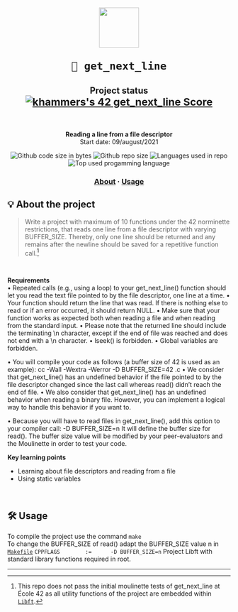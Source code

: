 <h1 align="center">
  <img  width="90" src="https://user-images.githubusercontent.com/19689770/129336866-169b0dc7-ea41-47d4-b50a-d466508031af.png">
  
	🧰 get_next_line
 </img>
	<sub><sub>Project status</sub></sub></br>
	<sub><a href="https://github.com/JaeSeoKim/badge42"><img src="https://badge42.vercel.app/api/v2/cl9mxvq9700780hl4msqc8saj/project/2284509" alt="khammers's 42 get_next_line Score" /></a></sub></br>
</h1>
</br>

<p align="center">
	<b>Reading a line from a file descriptor</b></br>
	Start date: 09/august/2021 </br>
</p>

<p align="center">
	<img alt="Github code size in bytes" src="https://img.shields.io/github/languages/code-size/KHammerschmidt/42cursus-ft_printf"/>
	<img alt="Github repo size" src="https://img.shields.io/github/repo-size/KHammerschmidt/42cursus-ft_printf?color=orange"/>
	<img alt="Languages used in repo" src="https://img.shields.io/github/languages/count/KHammerschmidt/42cursus-ft_printf?color=red&label=languages%20used%20in%20repo"/>
	<img alt="Top used progamming language" src="https://img.shields.io/github/languages/top/KHammerschmidt/42cursus-ft_printf?color=yellow"/>	
</p>

<h3 align="center">
	<a href="-about">About</a>
	<span> · </span>
	<a href="#-usage">Usage</a>
</h3>


## 💡 About the project
> Write a project with maximum of 10 functions under the 42 norminette restrictions, that reads one line from a file descriptor with varying BUFFER_SIZE. Thereby, only one line should be returned and any remains after the newline should be saved for a repetitive function call.[^1]
</br>

**Requirements** </br>
• Repeated calls (e.g., using a loop) to your get_next_line() function should let you read the text file pointed to by the file descriptor, one line at a time.
• Your function should return the line that was read. If there is nothing else to read or if an error occurred, it should return NULL.
• Make sure that your function works as expected both when reading a file and when reading from the standard input.
• Please note that the returned line should include the terminating \n character, except if the end of file was reached and does not end with a \n character.
• lseek() is forbidden.
• Global variables are forbidden.

• You will compile your code as follows (a buffer size of 42 is used as an example): cc -Wall -Wextra -Werror -D BUFFER_SIZE=42 <files>.c
• We consider that get_next_line() has an undefined behavior if the file pointed to by the file descriptor changed since the last call whereas read() didn’t reach the end of file.
• We also consider that get_next_line() has an undefined behavior when reading a binary file. However, you can implement a logical way to handle this behavior if you want to.

• Because you will have to read files in get_next_line(), add this option to your compiler call: -D BUFFER_SIZE=n
It will define the buffer size for read().
The buffer size value will be modified by your peer-evaluators and the Moulinette in order to test your code.

**Key learning points**
  - Learning about file descriptors and reading from a file
  - Using static variables
</br>

## 🛠️ **Usage**
To compile the project use the command ``` make ``` <br/>
To change the BUFFER_SIZE of read() adapt the BUFFER_SIZE value n in [`Makefile`](./Makefile)
``` CPPFLAGS		:=		-D BUFFER_SIZE=n ```
Project Libft with standard library functions required in root.


---

[^1]: This repo does not pass the initial moulinette tests of get_next_line at École 42 as all utility functions of the project are embedded within [`Libft`](./Libft).

